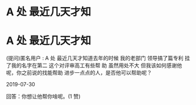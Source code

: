 # A 处 最近几天才知

# A 处 最近几天才知

(提问)匿名用户 : A 处 最近几天才知道去年的时候 我的老部门 领导搞了篇专利 挂了我的名字在第二 这个对评审高工有些帮 助 虽然用处不大 但我该如何感谢他呢，你之前说的找能帮助 进步一点点的人，是否他可以帮助呢？

2019-07-30

回答：你想让他帮你啥呢。(1 赞)